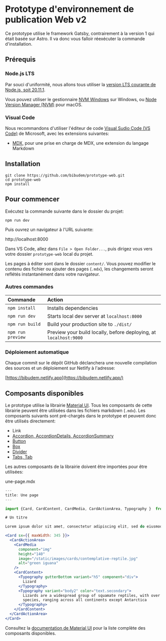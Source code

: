 # Prototype d'environnement de publication Web v2

Ce prototype utilise le framework Gatsby, contrairement à la version 1 qui était basée sur Astro. Il va donc vous falloir réexécuter la commande d'installation.

## Prérequis

### Node.js LTS

Par souci d'uniformité, nous allons tous utiliser la [version LTS courante de Node.js, soit 20.11.1](https://nodejs.org/).

Vous pouvez utiliser le gestionnaire [NVM Windows](https://github.com/coreybutler/nvm-windows) sur Windows, ou [Node Version Manager (NVM)](https://github.com/nvm-sh/nvm) pour macOS.

### Visual Code

Nous recommandons d'utiliser l'éditeur de code [Visual Sudio Code (VS Code)](https://code.visualstudio.com/) de Microsoft, avec les extensions suivantes:

- [MDX](https://marketplace.visualstudio.com/items?itemName=unifiedjs.vscode-mdx), pour une prise en charge de MDX, une extension du langage Markdown

## Installation

```
git clone https://github.com/bibudem/prototype-web.git
cd prototype-web
npm install
```

## Pour commencer

Exécutez la commande suivante dans le dossier du projet:

```
npm run dev
```

Puis ouvrez un navigateur à l'URL suivante:

http://localhost:8000

Dans VS Code, allez dans `File > Open Folder...`, puis dirigez vous vers votre dossier `prototype-web` local du projet.

Les pages à éditer sont dans le dossier `content/`. Vous pouvez modifier le contenu des fichier ou ajouter des pages (`.mdx`), les changements seront reflétés instantanément dans votre navigateur.

### Autres commandes

| Commande          | Action                                                            |
| :---------------- | :---------------------------------------------------------------- |
| `npm install`     | Installs dependencies                                             |
| `npm run dev`     | Starts local dev server at `localhost:8000`                       |
| `npm run build`   | Build your production site to `./dist/`                           |
| `npm run preview` | Preview your build locally, before deploying, at `localhost:9000` |

### Déploiement automatique

Chaque commit sur le dépôt GitHub déclanchera une nouvelle compilation des sources et un déploiement sur Netlify à l'adresse:

[https://bibudem.netlify.app](https://bibudem.netlify.app/)

## Composants disponibles

Le prototype utilise la librairie [Material UI](https://mui.com/material-ui/). Tous les composants de cette librairie peuvent être utilisées dans les fichiers markdown (`.mdx`). Les composants suivants sont pré-chargés dans le prototype et peuvent donc être utilisés directement:

- Link
- [Accordion, AccordionDetails, AccordionSummary](https://mui.com/material-ui/react-accordion/)
- [Button](https://mui.com/material-ui/react-button/)
- [Box](https://mui.com/material-ui/react-box/)
- [Divider](https://mui.com/material-ui/react-divider/)
- [Tabs, Tab](https://mui.com/material-ui/react-tabs/)

Les autres composants de la librairie doivent être importées pour être utilisées:

une-page.mdx

```jsx
---
title: Une page
---

import {Card, CardContent, CardMedia, CardActionArea, Typography }  from '@mui/material'

# Un titre

Lorem ipsum dolor sit amet, consectetur adipiscing elit, sed do eiusmod tempor incididunt ut labore et dolore magna aliqua. Hendrerit dolor magna eget est lorem.

<Card sx={{ maxWidth: 345 }}>
  <CardActionArea>
    <CardMedia
      component="img"
      height="140"
      image="/static/images/cards/contemplative-reptile.jpg"
      alt="green iguana"
    />
    <CardContent>
      <Typography gutterBottom variant="h5" component="div">
        Lizard
      </Typography>
      <Typography variant="body2" color="text.secondary">
        Lizards are a widespread group of squamate reptiles, with over 6,000
        species, ranging across all continents except Antarctica
      </Typography>
    </CardContent>
  </CardActionArea>
</Card>
```

Consultez la [documentation de Material UI](https://mui.com/material-ui/all-components/) pour la liste complète des composants disponibles.
